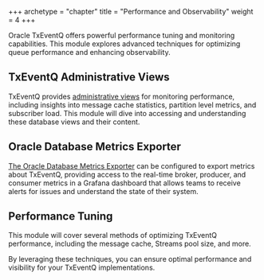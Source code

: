 +++
archetype = "chapter"
title = "Performance and Observability"
weight = 4
+++

Oracle TxEventQ offers powerful performance tuning and monitoring capabilities. This module explores advanced techniques for optimizing queue performance and enhancing observability.

## TxEventQ Administrative Views

TxEventQ provides [administrative views](https://docs.oracle.com/en/database/oracle/oracle-database/23/adque/aq-messaging-gateway-views.html#GUID-B86548B9-55B7-4CCE-8B85-FE902B948BE5) for monitoring performance, including insights into message cache statistics, partition level metrics, and subscriber load. This module will dive into accessing and understanding these database views and their content.

## Oracle Database Metrics Exporter

[The Oracle Database Metrics Exporter](https://github.com/oracle/oracle-db-appdev-monitoring) can be configured to export metrics about TxEventQ, providing access to the real-time broker, producer, and consumer metrics in a Grafana dashboard that allows teams to receive alerts for issues and understand the state of their system.

## Performance Tuning

This module will cover several methods of optimizing TxEventQ performance, including the message cache, Streams pool size, and more.

By leveraging these techniques, you can ensure optimal performance and visibility for your TxEventQ implementations.
